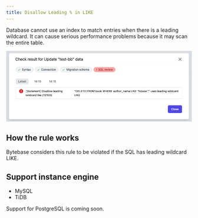 ```yaml
---
title: Disallow Leading % in LIKE
---
```


Database cannot use an index to match entries when there is a leading wildcard. It can cause serious performance problems because it may scan the entire table.

![schema-review-query-where-no-leading-wildcard-like](/static/docs-assets/schema-review-query-where-no-leading-wildcard-like.png)

## How the rule works

Bytebase considers this rule to be violated if the SQL has leading wildcard LIKE.

## Support instance engine

- MySQL
- TiDB

Support for PostgreSQL is coming soon.